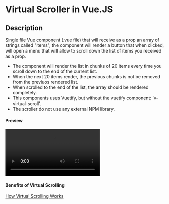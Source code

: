 # Virtual Scroller in Vue.JS

## Description

Single file Vue component (.vue file) that will receive as a prop an array of strings called "items", the component will render a button that when clicked, will open a menu that will allow to scroll down the list of items you received as a prop.

   - The component will render the list in chunks of 20 items every time you scroll down to the end of the current list.
   - When the next 20 items render, the previous chunks is not be removed from the previuos rendered list.
   - When scrolled to the end of the list, the array should be rendered completely.
   - This components uses Vuetify, but without the vuetify component: 'v-virtual-scroll'.
   - The scroller do not use any external NPM library.

#### Preview

![Virtual Scroller Preview](https://share.getcloudapp.com/geubqK8P-Preview.mp4)

#### Benefits of Virtual Scrolling

[How Virtual Scrolling Works](https://medium.com/frontend-journeys/how-virtual-infinite-scrolling-works-239f7ee5aa58)
